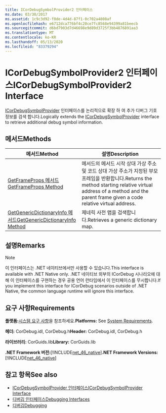```yaml
---
title: ICorDebugSymbolProvider2 인터페이스
ms.date: 03/30/2017
ms.assetid: 1c9c3d92-f0de-4d4d-87f1-0c702a4808af
ms.openlocfilehash: e6712dca776bf4c20ce7fc8568e94399a81beecb
ms.sourcegitcommit: d6bd7903d7d46698e9d89d3725f3bb4876891aa3
ms.translationtype: MT
ms.contentlocale: ko-KR
ms.lasthandoff: 05/13/2020
ms.locfileid: "83379294"
---
```

# <a name="icordebugsymbolprovider2-interface"></a><span data-ttu-id="e5fb5-102">ICorDebugSymbolProvider2 인터페이스</span><span class="sxs-lookup"><span data-stu-id="e5fb5-102">ICorDebugSymbolProvider2 Interface</span></span>
<span data-ttu-id="e5fb5-103">[ICorDebugSymbolProvider](icordebugsymbolprovider-interface.md) 인터페이스를 논리적으로 확장 하 여 추가 디버그 기호 정보를 검색 합니다.</span><span class="sxs-lookup"><span data-stu-id="e5fb5-103">Logically extends the [ICorDebugSymbolProvider](icordebugsymbolprovider-interface.md) interface to retrieve additional debug symbol information.</span></span>  
  
## <a name="methods"></a><span data-ttu-id="e5fb5-104">메서드</span><span class="sxs-lookup"><span data-stu-id="e5fb5-104">Methods</span></span>  
  
|<span data-ttu-id="e5fb5-105">메서드</span><span class="sxs-lookup"><span data-stu-id="e5fb5-105">Method</span></span>|<span data-ttu-id="e5fb5-106">설명</span><span class="sxs-lookup"><span data-stu-id="e5fb5-106">Description</span></span>|  
|------------|-----------------|  
|[<span data-ttu-id="e5fb5-107">GetFrameProps 메서드</span><span class="sxs-lookup"><span data-stu-id="e5fb5-107">GetFrameProps Method</span></span>](icordebugsymbolprovider2-getframeprops-method.md)|<span data-ttu-id="e5fb5-108">메서드의 메서드 시작 상대 가상 주소 및 코드 상대 가상 주소가 지정된 부모 프레임을 반환합니다.</span><span class="sxs-lookup"><span data-stu-id="e5fb5-108">Returns the method starting relative virtual address of a method and the parent frame given a code relative virtual address.</span></span>|  
|[<span data-ttu-id="e5fb5-109">GetGenericDictionaryInfo 메서드</span><span class="sxs-lookup"><span data-stu-id="e5fb5-109">GetGenericDictionaryInfo Method</span></span>](icordebugsymbolprovider2-getgenericdictionaryinfo-method.md)|<span data-ttu-id="e5fb5-110">제네릭 사전 맵을 검색합니다.</span><span class="sxs-lookup"><span data-stu-id="e5fb5-110">Retrieves a generic dictionary map.</span></span>|  
  
## <a name="remarks"></a><span data-ttu-id="e5fb5-111">설명</span><span class="sxs-lookup"><span data-stu-id="e5fb5-111">Remarks</span></span>  
  
> [!NOTE]
> <span data-ttu-id="e5fb5-112">이 인터페이스는 .NET 네이티브에서만 사용할 수 있습니다.</span><span class="sxs-lookup"><span data-stu-id="e5fb5-112">This interface is available with .NET Native only.</span></span> <span data-ttu-id="e5fb5-113">.NET 네이티브 외부의 ICorDebug 시나리오에 대해 이 인터페이스를 구현하는 경우 공용 언어 런타임에서 이 인터페이스를 무시합니다.</span><span class="sxs-lookup"><span data-stu-id="e5fb5-113">If you implement this interface for ICorDebug scenarios outside of .NET Native, the common language runtime will ignore this interface.</span></span>  
  
## <a name="requirements"></a><span data-ttu-id="e5fb5-114">요구 사항</span><span class="sxs-lookup"><span data-stu-id="e5fb5-114">Requirements</span></span>  
 <span data-ttu-id="e5fb5-115">**플랫폼:**[시스템 요구 사항](../../get-started/system-requirements.md)을 참조하세요.</span><span class="sxs-lookup"><span data-stu-id="e5fb5-115">**Platforms:** See [System Requirements](../../get-started/system-requirements.md).</span></span>  
  
 <span data-ttu-id="e5fb5-116">**헤더:** CorDebug.idl, CorDebug.h</span><span class="sxs-lookup"><span data-stu-id="e5fb5-116">**Header:** CorDebug.idl, CorDebug.h</span></span>  
  
 <span data-ttu-id="e5fb5-117">**라이브러리:** CorGuids.lib</span><span class="sxs-lookup"><span data-stu-id="e5fb5-117">**Library:** CorGuids.lib</span></span>  
  
 <span data-ttu-id="e5fb5-118">**.NET Framework 버전:**[!INCLUDE[net_46_native](../../../../includes/net-46-native-md.md)]</span><span class="sxs-lookup"><span data-stu-id="e5fb5-118">**.NET Framework Versions:** [!INCLUDE[net_46_native](../../../../includes/net-46-native-md.md)]</span></span>  
  
## <a name="see-also"></a><span data-ttu-id="e5fb5-119">참고 항목</span><span class="sxs-lookup"><span data-stu-id="e5fb5-119">See also</span></span>

- [<span data-ttu-id="e5fb5-120">ICorDebugSymbolProvider 인터페이스</span><span class="sxs-lookup"><span data-stu-id="e5fb5-120">ICorDebugSymbolProvider Interface</span></span>](icordebugsymbolprovider-interface.md)
- [<span data-ttu-id="e5fb5-121">디버깅 인터페이스</span><span class="sxs-lookup"><span data-stu-id="e5fb5-121">Debugging Interfaces</span></span>](debugging-interfaces.md)
- [<span data-ttu-id="e5fb5-122">디버깅</span><span class="sxs-lookup"><span data-stu-id="e5fb5-122">Debugging</span></span>](index.md)
